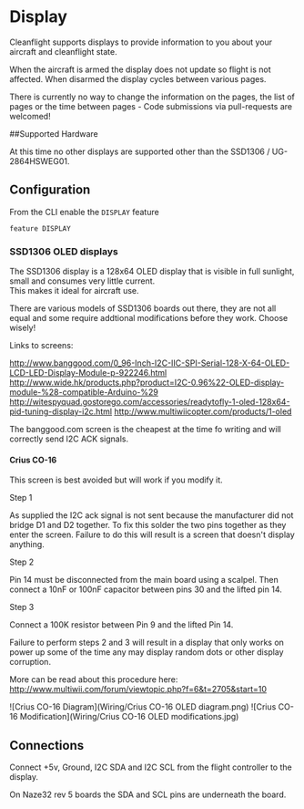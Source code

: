 # Display

Cleanflight supports displays to provide information to you about your aircraft and cleanflight state.

When the aircraft is armed the display does not update so flight is not affected.  When disarmed the display
cycles between various pages.

There is currently no way to change the information on the pages, the list of pages or the time between pages - Code submissions via pull-requests are welcomed!

##Supported Hardware

At this time no other displays are supported other than the SSD1306 / UG-2864HSWEG01.

## Configuration

From the CLI enable the `DISPLAY` feature

```
feature DISPLAY
```


### SSD1306 OLED displays

The SSD1306 display is a 128x64 OLED display that is visible in full sunlight, small and consumes very little current.  
This makes it ideal for aircraft use.

There are various models of SSD1306 boards out there, they are not all equal and some require addtional modifications
before they work.  Choose wisely!

Links to screens:

http://www.banggood.com/0_96-Inch-I2C-IIC-SPI-Serial-128-X-64-OLED-LCD-LED-Display-Module-p-922246.html
http://www.wide.hk/products.php?product=I2C-0.96%22-OLED-display-module-%28-compatible-Arduino-%29
http://witespyquad.gostorego.com/accessories/readytofly-1-oled-128x64-pid-tuning-display-i2c.html
http://www.multiwiicopter.com/products/1-oled

The banggood.com screen is the cheapest at the time fo writing and will correctly send I2C ACK signals.

#### Crius CO-16

This screen is best avoided but will work if you modify it.

Step 1

As supplied the I2C ack signal is not sent because the manufacturer did not bridge D1 and D2 together.  To fix this solder
the two pins together as they enter the screen.  Failure to do this will result is a screen that doesn't display anything.

Step 2

Pin 14 must be disconnected from the main board using a scalpel. Then connect a 10nF or 100nF capacitor between pins 30 and the
lifted pin 14.

Step 3

Connect a 100K resistor between Pin 9 and the lifted Pin 14.

Failure to perform steps 2 and 3 will result in a display that only works on power up some of the time any may display random dots
or other display corruption.

More can be read about this procedure here: http://www.multiwii.com/forum/viewtopic.php?f=6&t=2705&start=10

![Crius CO-16 Diagram](Wiring/Crius CO-16 OLED diagram.png)
![Crius CO-16 Modification](Wiring/Crius CO-16 OLED modifications.jpg)

## Connections

Connect +5v, Ground, I2C SDA and I2C SCL from the flight controller to the display.

On Naze32 rev 5 boards the SDA and SCL pins are underneath the board.


